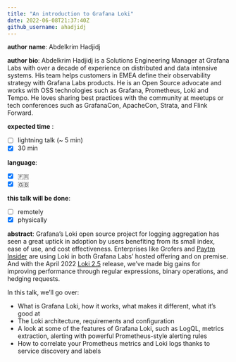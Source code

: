 ```yaml
---
title: "An introduction to Grafana Loki"
date: 2022-06-08T21:37:40Z
github_username: ahadjidj
---
```

__author name__:
Abdelkrim Hadjidj

__author bio__:
Abdelkrim Hadjidj is a Solutions Engineering Manager at Grafana Labs with over a decade of experience on distributed and data intensive systems. His team helps customers in EMEA define their observability strategy with Grafana Labs products. He is an Open Source advocate and works with OSS technologies such as Grafana, Prometheus, Loki and Tempo. He loves sharing best practices with the community at meetups or tech conferences such as GrafanaCon, ApacheCon, Strata, and Flink Forward.

__expected time__ :

- [ ] lightning talk (~ 5 min)
- [x] 30 min

__language__:

- [x] :fr:
- [x] :uk:

**this talk will be done**:
- [ ] remotely
- [x] physically

__abstract__:
Grafana’s Loki open source project for logging aggregation has seen a great uptick in adoption by users benefiting from its small index, ease of use, and cost effectiveness. Enterprises like Grofers and [Paytm Insider](https://grafana.com/blog/2019/11/19/how-loki-helped-paytm-insider-save-75-of-logging-and-monitoring-costs/) are using Loki in both Grafana Labs’ hosted offering and on premise. And with the April 2022 [Loki 2.5](https://grafana.com/blog/2022/04/11/new-in-grafana-loki-2.5-faster-queries-more-log-sources-so-long-s3-rate-limits-and-more/?pg=webinar-getting-started-with-logging-and-grafana-loki&plcmt=body-txt) release, we’ve made big gains for improving performance through regular expressions, binary operations, and hedging requests.

In this talk, we’ll go over:
- What is Grafana Loki, how it works, what makes it different, what it’s good at
- The Loki architecture, requirements and configuration
- A look at some of the features of Grafana Loki, such as LogQL, metrics extraction, alerting with powerful Prometheus-style alerting rules
- How to correlate your Prometheus metrics and Loki logs thanks to service discovery and labels

